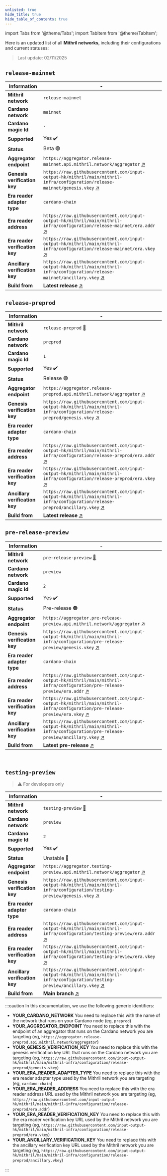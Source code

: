 ```yaml
---
unlisted: true
hide_title: true
hide_table_of_contents: true
---
```


import Tabs from '@theme/Tabs';
import TabItem from '@theme/TabItem';

Here is an updated list of all **Mithril networks**, including their configurations and current statuses:

> Last update: 02/11/2025

<Tabs>
  <TabItem value="mainnet" label="Mainnet" default>

## `release-mainnet`

| Information                     | -                                                                                                                                                                                                                                                                            |
| ------------------------------- | ---------------------------------------------------------------------------------------------------------------------------------------------------------------------------------------------------------------------------------------------------------------------------- |
| **Mithril network**             | `release-mainnet`                                                                                                                                                                                                                                                            |
| **Cardano network**             | `mainnet`                                                                                                                                                                                                                                                                    |
| **Cardano magic Id**            | `-`                                                                                                                                                                                                                                                                          |
| **Supported**                   | Yes :heavy_check_mark:                                                                                                                                                                                                                                                       |
| **Status**                      | Beta 🟢                                                                                                                                                                                                                                                                      |
| **Aggregator endpoint**         | `https://aggregator.release-mainnet.api.mithril.network/aggregator` [:arrow_upper_right:](https://aggregator.release-mainnet.api.mithril.network/aggregator)                                                                                                                 |
| **Genesis verification key**    | `https://raw.githubusercontent.com/input-output-hk/mithril/main/mithril-infra/configuration/release-mainnet/genesis.vkey` [:arrow_upper_right:](https://raw.githubusercontent.com/input-output-hk/mithril/main/mithril-infra/configuration/release-mainnet/genesis.vkey)     |
| **Era reader adapter type**     | `cardano-chain`                                                                                                                                                                                                                                                              |
| **Era reader address**          | `https://raw.githubusercontent.com/input-output-hk/mithril/main/mithril-infra/configuration/release-mainnet/era.addr` [:arrow_upper_right:](https://raw.githubusercontent.com/input-output-hk/mithril/main/mithril-infra/configuration/release-mainnet/era.addr)             |
| **Era reader verification key** | `https://raw.githubusercontent.com/input-output-hk/mithril/main/mithril-infra/configuration/release-mainnet/era.vkey` [:arrow_upper_right:](https://raw.githubusercontent.com/input-output-hk/mithril/main/mithril-infra/configuration/release-mainnet/era.vkey)             |
| **Ancillary verification key**  | `https://raw.githubusercontent.com/input-output-hk/mithril/main/mithril-infra/configuration/release-mainnet/ancillary.vkey` [:arrow_upper_right:](https://raw.githubusercontent.com/input-output-hk/mithril/main/mithril-infra/configuration/release-mainnet/ancillary.vkey) |
| **Build from**                  | **Latest release** [:arrow_upper_right:](https://github.com/input-output-hk/mithril/releases/latest)                                                                                                                                                                         |

  </TabItem>
  <TabItem value="preprod" label="Preprod">

## `release-preprod`

| Information                     | -                                                                                                                                                                                                                                                                            |
| ------------------------------- | ---------------------------------------------------------------------------------------------------------------------------------------------------------------------------------------------------------------------------------------------------------------------------- |
| **Mithril network**             | `release-preprod` [:mag_right:](https://mithril.network/explorer?aggregator=https%3A%2F%2Faggregator.release-preprod.api.mithril.network%2Faggregator)                                                                                                                       |
| **Cardano network**             | `preprod`                                                                                                                                                                                                                                                                    |
| **Cardano magic Id**            | `1`                                                                                                                                                                                                                                                                          |
| **Supported**                   | Yes :heavy_check_mark:                                                                                                                                                                                                                                                       |
| **Status**                      | Release 🟢                                                                                                                                                                                                                                                                   |
| **Aggregator endpoint**         | `https://aggregator.release-preprod.api.mithril.network/aggregator` [:arrow_upper_right:](https://aggregator.release-preprod.api.mithril.network/aggregator)                                                                                                                 |
| **Genesis verification key**    | `https://raw.githubusercontent.com/input-output-hk/mithril/main/mithril-infra/configuration/release-preprod/genesis.vkey` [:arrow_upper_right:](https://raw.githubusercontent.com/input-output-hk/mithril/main/mithril-infra/configuration/release-preprod/genesis.vkey)     |
| **Era reader adapter type**     | `cardano-chain`                                                                                                                                                                                                                                                              |
| **Era reader address**          | `https://raw.githubusercontent.com/input-output-hk/mithril/main/mithril-infra/configuration/release-preprod/era.addr` [:arrow_upper_right:](https://raw.githubusercontent.com/input-output-hk/mithril/main/mithril-infra/configuration/release-preprod/era.addr)             |
| **Era reader verification key** | `https://raw.githubusercontent.com/input-output-hk/mithril/main/mithril-infra/configuration/release-preprod/era.vkey` [:arrow_upper_right:](https://raw.githubusercontent.com/input-output-hk/mithril/main/mithril-infra/configuration/release-preprod/era.vkey)             |
| **Ancillary verification key**  | `https://raw.githubusercontent.com/input-output-hk/mithril/main/mithril-infra/configuration/release-preprod/ancillary.vkey` [:arrow_upper_right:](https://raw.githubusercontent.com/input-output-hk/mithril/main/mithril-infra/configuration/release-preprod/ancillary.vkey) |
| **Build from**                  | **Latest release** [:arrow_upper_right:](https://github.com/input-output-hk/mithril/releases/latest)                                                                                                                                                                         |

  </TabItem>
  <TabItem value="preview" label="Preview">

## `pre-release-preview`

| Information                     | -                                                                                                                                                                                                                                                                                    |
| ------------------------------- | ------------------------------------------------------------------------------------------------------------------------------------------------------------------------------------------------------------------------------------------------------------------------------------ |
| **Mithril network**             | `pre-release-preview` [:mag_right:](https://mithril.network/explorer?aggregator=https%3A%2F%2Faggregator.pre-release-preview.api.mithril.network%2Faggregator)                                                                                                                       |
| **Cardano network**             | `preview`                                                                                                                                                                                                                                                                            |
| **Cardano magic Id**            | `2`                                                                                                                                                                                                                                                                                  |
| **Supported**                   | Yes :heavy_check_mark:                                                                                                                                                                                                                                                               |
| **Status**                      | Pre-release 🟠                                                                                                                                                                                                                                                                       |
| **Aggregator endpoint**         | `https://aggregator.pre-release-preview.api.mithril.network/aggregator` [:arrow_upper_right:](https://aggregator.pre-release-preview.api.mithril.network/aggregator)                                                                                                                 |
| **Genesis verification key**    | `https://raw.githubusercontent.com/input-output-hk/mithril/main/mithril-infra/configuration/pre-release-preview/genesis.vkey` [:arrow_upper_right:](https://raw.githubusercontent.com/input-output-hk/mithril/main/mithril-infra/configuration/pre-release-preview/genesis.vkey)     |
| **Era reader adapter type**     | `cardano-chain`                                                                                                                                                                                                                                                                      |
| **Era reader address**          | `https://raw.githubusercontent.com/input-output-hk/mithril/main/mithril-infra/configuration/pre-release-preview/era.addr` [:arrow_upper_right:](https://raw.githubusercontent.com/input-output-hk/mithril/main/mithril-infra/configuration/pre-release-preview/era.addr)             |
| **Era reader verification key** | `https://raw.githubusercontent.com/input-output-hk/mithril/main/mithril-infra/configuration/pre-release-preview/era.vkey` [:arrow_upper_right:](https://raw.githubusercontent.com/input-output-hk/mithril/main/mithril-infra/configuration/pre-release-preview/era.vkey)             |
| **Ancillary verification key**  | `https://raw.githubusercontent.com/input-output-hk/mithril/main/mithril-infra/configuration/pre-release-preview/ancillary.vkey` [:arrow_upper_right:](https://raw.githubusercontent.com/input-output-hk/mithril/main/mithril-infra/configuration/pre-release-preview/ancillary.vkey) |
| **Build from**                  | **Latest pre-release** [:arrow_upper_right:](https://github.com/input-output-hk/mithril/releases?q=pre)                                                                                                                                                                              |

<br/>

## `testing-preview`

> :warning: For developers only

| Information                     | -                                                                                                                                                                                                                                                                            |
| ------------------------------- | ---------------------------------------------------------------------------------------------------------------------------------------------------------------------------------------------------------------------------------------------------------------------------- |
| **Mithril network**             | `testing-preview` [:mag_right:](https://mithril.network/explorer?aggregator=https%3A%2F%2Faggregator.testing-preview.api.mithril.network%2Faggregator)                                                                                                                       |
| **Cardano network**             | `preview`                                                                                                                                                                                                                                                                    |
| **Cardano magic Id**            | `2`                                                                                                                                                                                                                                                                          |
| **Supported**                   | Yes :heavy_check_mark:                                                                                                                                                                                                                                                       |
| **Status**                      | Unstable 🔴                                                                                                                                                                                                                                                                  |
| **Aggregator endpoint**         | `https://aggregator.testing-preview.api.mithril.network/aggregator` [:arrow_upper_right:](https://aggregator.testing-preview.api.mithril.network/aggregator)                                                                                                                 |
| **Genesis verification key**    | `https://raw.githubusercontent.com/input-output-hk/mithril/main/mithril-infra/configuration/testing-preview/genesis.vkey` [:arrow_upper_right:](https://raw.githubusercontent.com/input-output-hk/mithril/main/mithril-infra/configuration/testing-preview/genesis.vkey)     |
| **Era reader adapter type**     | `cardano-chain`                                                                                                                                                                                                                                                              |
| **Era reader address**          | `https://raw.githubusercontent.com/input-output-hk/mithril/main/mithril-infra/configuration/testing-preview/era.addr` [:arrow_upper_right:](https://raw.githubusercontent.com/input-output-hk/mithril/main/mithril-infra/configuration/testing-preview/era.addr)             |
| **Era reader verification key** | `https://raw.githubusercontent.com/input-output-hk/mithril/main/mithril-infra/configuration/testing-preview/era.vkey` [:arrow_upper_right:](https://raw.githubusercontent.com/input-output-hk/mithril/main/mithril-infra/configuration/testing-preview/era.vkey)             |
| **Ancillary verification key**  | `https://raw.githubusercontent.com/input-output-hk/mithril/main/mithril-infra/configuration/testing-preview/ancillary.vkey` [:arrow_upper_right:](https://raw.githubusercontent.com/input-output-hk/mithril/main/mithril-infra/configuration/testing-preview/ancillary.vkey) |
| **Build from**                  | **Main branch** [:arrow_upper_right:](https://github.com/input-output-hk/mithril/tree/main)                                                                                                                                                                                  |

  </TabItem>
</Tabs>

:::caution
In this documentation, we use the following generic identifiers:

- **YOUR_CARDANO_NETWORK** You need to replace this with the name of the network that runs on your Cardano node (eg, `preprod`)
- **YOUR_AGGREGATOR_ENDPOINT** You need to replace this with the endpoint of an aggregator that runs on the Cardano network you are targeting (eg, `https://aggregator.release-preprod.api.mithril.network/aggregator`)
- **YOUR_GENESIS_VERIFICATION_KEY** You need to replace this with the genesis verification key URL that runs on the Cardano network you are targeting (eg, `https://raw.githubusercontent.com/input-output-hk/mithril/main/mithril-infra/configuration/release-preprod/genesis.vkey`)
- **YOUR_ERA_READER_ADAPTER_TYPE** You need to replace this with the era reader adapter type used by the Mithril network you are targeting (eg, `cardano-chain`)
- **YOUR_ERA_READER_ADDRESS** You need to replace this with the era reader address URL used by the Mithril network you are targeting (eg, `https://raw.githubusercontent.com/input-output-hk/mithril/main/mithril-infra/configuration/release-preprod/era.addr`)
- **YOUR_ERA_READER_VERIFICATION_KEY** You need to replace this with the era reader verification key URL used by the Mithril network you are targeting (eg, `https://raw.githubusercontent.com/input-output-hk/mithril/main/mithril-infra/configuration/release-preprod/era.vkey`)
- **YOUR_ANCILLARY_VERIFICATION_KEY** You need to replace this with the ancillary verification key URL used by the Mithril network you are targeting (eg, `https://raw.githubusercontent.com/input-output-hk/mithril/main/mithril-infra/configuration/release-preprod/ancillary.vkey`)

:::
